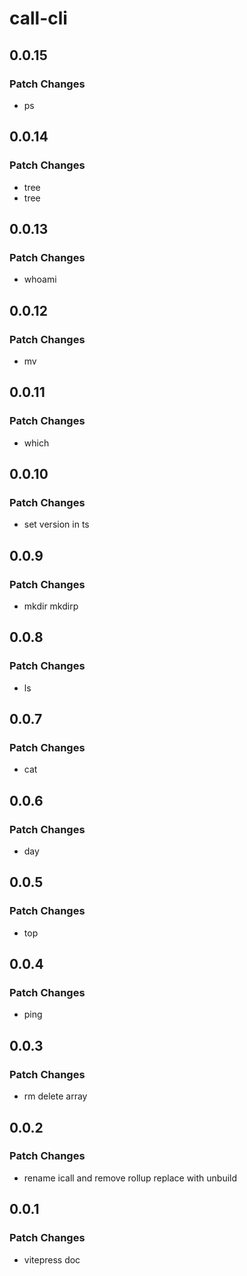 # call-cli

## 0.0.15

### Patch Changes

- ps

## 0.0.14

### Patch Changes

- tree
- tree

## 0.0.13

### Patch Changes

- whoami

## 0.0.12

### Patch Changes

- mv

## 0.0.11

### Patch Changes

- which

## 0.0.10

### Patch Changes

- set version in ts

## 0.0.9

### Patch Changes

- mkdir mkdirp

## 0.0.8

### Patch Changes

- ls

## 0.0.7

### Patch Changes

- cat

## 0.0.6

### Patch Changes

- day

## 0.0.5

### Patch Changes

- top

## 0.0.4

### Patch Changes

- ping

## 0.0.3

### Patch Changes

- rm delete array

## 0.0.2

### Patch Changes

- rename icall and remove rollup replace with unbuild

## 0.0.1

### Patch Changes

- vitepress doc

